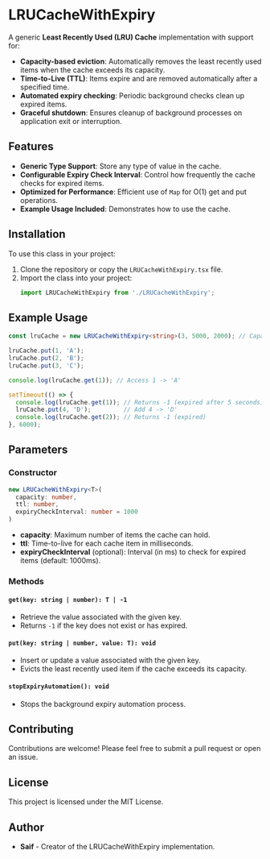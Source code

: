 # LRUCacheWithExpiry

A generic **Least Recently Used (LRU) Cache** implementation with support for:

- **Capacity-based eviction**: Automatically removes the least recently used items when the cache exceeds its capacity.
- **Time-to-Live (TTL)**: Items expire and are removed automatically after a specified time.
- **Automated expiry checking**: Periodic background checks clean up expired items.
- **Graceful shutdown**: Ensures cleanup of background processes on application exit or interruption.

## Features

- **Generic Type Support**: Store any type of value in the cache.
- **Configurable Expiry Check Interval**: Control how frequently the cache checks for expired items.
- **Optimized for Performance**: Efficient use of `Map` for O(1) get and put operations.
- **Example Usage Included**: Demonstrates how to use the cache.

## Installation

To use this class in your project:

1. Clone the repository or copy the `LRUCacheWithExpiry.tsx` file.
2. Import the class into your project:
   ```typescript
   import LRUCacheWithExpiry from './LRUCacheWithExpiry';
   ```

## Example Usage

```typescript
const lruCache = new LRUCacheWithExpiry<string>(3, 5000, 2000); // Capacity: 3 items, TTL: 5 seconds, Expiry check: 2 seconds

lruCache.put(1, 'A');
lruCache.put(2, 'B');
lruCache.put(3, 'C');

console.log(lruCache.get(1)); // Access 1 -> 'A'

setTimeout(() => {
  console.log(lruCache.get(1)); // Returns -1 (expired after 5 seconds)
  lruCache.put(4, 'D');         // Add 4 -> 'D'
  console.log(lruCache.get(2)); // Returns -1 (expired)
}, 6000);
```

## Parameters

### Constructor

```typescript
new LRUCacheWithExpiry<T>(
  capacity: number,
  ttl: number,
  expiryCheckInterval: number = 1000
)
```

- **capacity**: Maximum number of items the cache can hold.
- **ttl**: Time-to-live for each cache item in milliseconds.
- **expiryCheckInterval** (optional): Interval (in ms) to check for expired items (default: 1000ms).

### Methods

#### `get(key: string | number): T | -1`

- Retrieve the value associated with the given key.
- Returns `-1` if the key does not exist or has expired.

#### `put(key: string | number, value: T): void`

- Insert or update a value associated with the given key.
- Evicts the least recently used item if the cache exceeds its capacity.

#### `stopExpiryAutomation(): void`

- Stops the background expiry automation process.

## Contributing

Contributions are welcome! Please feel free to submit a pull request or open an issue.

## License

This project is licensed under the MIT License.

## Author

- **Saif** - Creator of the LRUCacheWithExpiry implementation.


